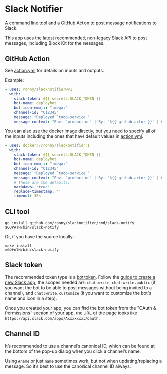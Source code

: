 # Slack Notifier

A command line tool and a GitHub Action to post message notifications to Slack.

This app uses the latest recommended, non-legacy Slack API to post messages,
including Block Kit for the messages.

## GitHub Action

See [action.yml] for details on inputs and outputs.

[action.yml]: action.yml

Example:

```yaml
- uses: ronny/slacknotifier@v1
  with:
    slack-token: ${{ secrets.SLACK_TOKEN }}
    bot-name: deploybot
    bot-icon-emoji: ":mega:"
    channel-id: "C12345"
    message: "Deployed `todo-service`"
    message-context: "Env: `production` | By: `${{ github.actor }}` | Commit: `${{ github.sha }}`"
```

You can also use the docker image directly, but you need to specify all of the
inputs including the ones that have default values in [action.yml].

```yaml
- uses: docker://ronny/slacknotifier:1
  with:
    slack-token: ${{ secrets.SLACK_TOKEN }}
    bot-name: deploybot
    bot-icon-emoji: ":mega:"
    channel-id: "C12345"
    message: "Deployed `todo-service`"
    message-context: "Env: `production` | By: `${{ github.actor }}` | Commit: `${{ github.sha }}`"
    # These are the defaults:
    markdown: 'true'
    replace-timestamp: ''
    timeout: 30s
```

## CLI tool

```
go install github.com/ronny/slacknotifier/cmd/slack-notify
$GOPATH/bin/slack-notify
```

Or, if you have the source locally:

```
make install
$GOPATH/bin/slack-notify
```

## Slack token

The recommended token type is a [bot token]. Follow the [guide to create a new
Slack app](https://api.slack.com/authentication/basics), the scopes needed are:
`chat:write`, `chat:write.public` (if you want the bot to be able to post
messages without being invited to a channel), and `chat:write.customize` (if you
want to customize the bot's name and icon in a step).

[bot token]: https://api.slack.com/authentication/token-types#bot

Once you created your app, you can find the bot token from the "OAuth &
Permissions" section of your app, the URL of the page looks like
`https://api.slack.com/apps/Axxxxxxxx/oauth`.

## Channel ID

It’s recommended to use a channel’s canonical ID, which can be found at the
bottom of the pop-up dialog when you click a channel’s name.

Using `#name` or just `name` sometimes work, but not when updating/replacing a
message. So it’s best to use the canonical channel ID always.
